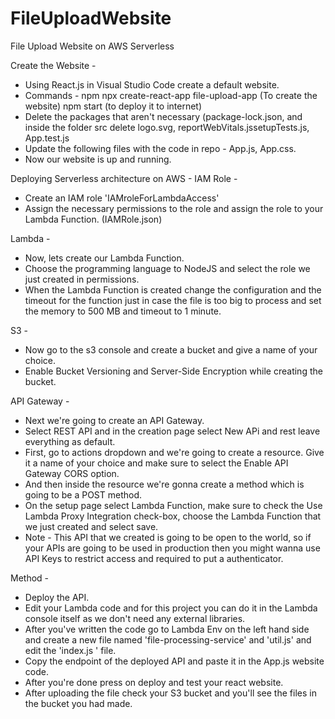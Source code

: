 # FileUploadWebsite

File Upload Website on AWS Serverless

Create the Website -
- Using React.js in Visual Studio Code create a default website.
- Commands - 
              npm npx create-react-app file-upload-app (To create the website)
              npm start (to deploy it to internet)
- Delete the packages that aren't necessary (package-lock.json, and inside the folder src delete logo.svg, reportWebVitals.jssetupTests.js, App.test.js
- Update the following files with the code in repo -
              App.js, App.css.
- Now our website is up and running.

Deploying Serverless architecture on AWS -
IAM Role - 
- Create an IAM role 'IAMroleForLambdaAccess'
- Assign the necessary permissions to the role and assign the role to your Lambda Function. (IAMRole.json)

Lambda - 
- Now, lets create our Lambda Function.
- Choose the programming language to NodeJS and select the role we just created in permissions.
- When the Lambda Function is created change the configuration and the timeout for the function just in case the file is too big to process and set the memory to 500 MB and timeout to 1 minute.

S3 - 
- Now go to the s3 console and create a bucket and give a name of your choice.
- Enable Bucket Versioning and Server-Side Encryption while creating the bucket.

API Gateway - 
- Next we're going to create an API Gateway.
- Select REST API and in the creation page select New APi and rest leave everything as default.
- First, go to actions dropdown and we're going to create a resource. Give it a name of your choice and make sure to select the Enable API Gateway CORS option.
- And then inside the resource we're gonna create a method which is going to be a POST method.
- On the setup page select Lambda Function, make sure to check the Use Lambda Proxy Integration check-box, choose the Lambda Function that we just created and select save.
- Note - This API that we created is going to be open to the world, so if your APIs are going to be used in production then you might wanna use API Keys to restrict access and required to put a authenticator.

Method -
- Deploy the API.
- Edit your Lambda code and for this project you can do it in the Lambda console itself as we don't need any external libraries.
- After you've written the code go to Lambda Env on the left hand side and create a new file named 'file-processing-service'  and 'util.js' and edit the 'index.js '  file.
- Copy the endpoint of the deployed API and paste it in the App.js website code.
- After you're done press on deploy and test your react website.
- After uploading the file check your S3 bucket and you'll see the files in the bucket you had made.
